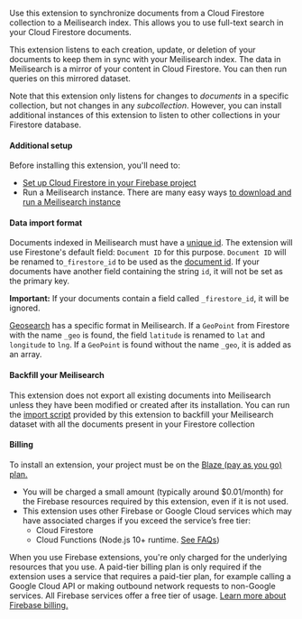 Use this extension to synchronize documents from a Cloud Firestore collection to a Meilisearch index. This allows you to use full-text search in your Cloud Firestore documents.

This extension listens to each creation, update, or deletion of your documents to keep them in sync with your Meilisearch index. The data in Meilisearch is a mirror of your content in Cloud Firestore. You can then run queries on this mirrored dataset.

Note that this extension only listens for changes to _documents_ in a specific collection, but not changes in any _subcollection_. However, you can install additional instances of this extension to listen to other collections in your Firestore database.

#### Additional setup

Before installing this extension, you'll need to:

- [Set up Cloud Firestore in your Firebase project](https://firebase.google.com/docs/firestore/quickstart)
- Run a Meilisearch instance. There are many easy ways [to download and run a Meilisearch instance](https://docs.meilisearch.com/learn/getting_started/installation.html#download-and-launch)

#### Data import format

Documents indexed in Meilisearch must have a [unique id](https://docs.meilisearch.com/learn/core_concepts/documents.html#primary-field). The extension will use Firestone's default field: `Document ID` for this purpose. `Document ID` will be renamed  to`_firestore_id` to be used as the [document id](https://docs.meilisearch.com/learn/core_concepts/documents.html#document-id). If your documents  have another field containing the string `id`, it will not be set as the primary key.

**Important:**  If your documents contain a field called `_firestore_id`, it will be ignored.

[Geosearch](https://docs.meilisearch.com/reference/features/geosearch.html#geosearch) has a specific format in Meilisearch. If a `GeoPoint` from Firestore with the name `_geo` is found, the field `latitude` is renamed to `lat` and `longitude` to `lng`.
If a `GeoPoint` is found without the name `_geo`, it is added as an array.

#### Backfill your Meilisearch

This extension does not export all existing documents into Meilisearch unless they have been modified or created after its installation. You can run the [import script](https://github.com/meilisearch/firestore-meilisearch/) provided by this extension to backfill your Meilisearch dataset with all the documents present in your Firestore collection

#### Billing

To install an extension, your project must be on the [Blaze (pay as you go) plan.](https://firebase.google.com/pricing)

* You will be charged a small amount (typically around $0.01/month) for the Firebase resources required by this extension, even if it is not used.
* This extension uses other Firebase or Google Cloud services which may have
  associated charges if you exceed the service’s free tier:
  *   Cloud Firestore
  *   Cloud Functions (Node.js 10+ runtime. [See FAQs](https://firebase.google.com/support/faq#extensions-pricing))

When you use Firebase extensions, you're only charged for the underlying
resources that you use. A paid-tier billing plan is only required if the
extension uses a service that requires a paid-tier plan, for example calling
a Google Cloud API or making outbound network requests to non-Google services.
All Firebase services offer a free tier of usage.
[Learn more about Firebase billing.](https://firebase.google.com/pricing)
